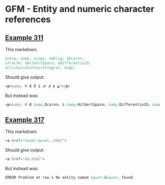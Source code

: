 # GFM - Entity and numeric character references

## [Example 311](https://spec.commonmark.org/0.29/#example-311)

This markdown:

````````````markdown
&nbsp; &amp; &copy; &AElig; &Dcaron;
&frac34; &HilbertSpace; &DifferentialD;
&ClockwiseContourIntegral; &ngE;

````````````

Should give output:

````````````html
<p>&amp; © Æ Ď ¾ ℋ ⅆ ∲ ≧̸</p>
````````````

But instead was:

````````````html
<p>&amp; © Æ &amp;Dcaron; ¾ &amp;HilbertSpace; &amp;DifferentialD; &amp;ClockwiseContourIntegral; &amp;ngE;</p>
````````````
## [Example 317](https://spec.commonmark.org/0.29/#example-317)

This markdown:

````````````markdown
<a href="&ouml;&ouml;.html">

````````````

Should give output:

````````````html
<a href="öö.html">
````````````

But instead was:

````````````html
ERROR Problem at row 1 No entity named &quot;ö&quot; found.
````````````
